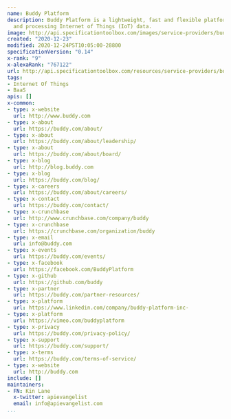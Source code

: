 ```yaml
---
name: Buddy Platform
description: Buddy Platform is a lightweight, fast and flexible platform for collecting
  and processing Internet of Things (IoT) data.
image: http://api.specificationtoolbox.com/images/service-providers/buddy-platform.jpg
created: "2020-12-23"
modified: 2020-12-24PST10:05:00-28800
specificationVersion: "0.14"
x-rank: "9"
x-alexaRank: "767122"
url: http://api.specificationtoolbox.com/resources/service-providers/buddy-platform/
tags:
- Internet Of Things
- BaaS
apis: []
x-common:
- type: x-website
  url: http://www.buddy.com
- type: x-about
  url: https://buddy.com/about/
- type: x-about
  url: https://buddy.com/about/leadership/
- type: x-about
  url: https://buddy.com/about/board/
- type: x-blog
  url: http://blog.buddy.com
- type: x-blog
  url: https://buddy.com/blog/
- type: x-careers
  url: https://buddy.com/about/careers/
- type: x-contact
  url: https://buddy.com/contact/
- type: x-crunchbase
  url: http://www.crunchbase.com/company/buddy
- type: x-crunchbase
  url: https://crunchbase.com/organization/buddy
- type: x-email
  url: info@buddy.com
- type: x-events
  url: https://buddy.com/events/
- type: x-facebook
  url: https://facebook.com/BuddyPlatform
- type: x-github
  url: https://github.com/buddy
- type: x-partner
  url: https://buddy.com/partner-resources/
- type: x-platform
  url: https://www.linkedin.com/company/buddy-platform-inc-
- type: x-platform
  url: https://vimeo.com/buddyplatform
- type: x-privacy
  url: https://buddy.com/privacy-policy/
- type: x-support
  url: https://buddy.com/support/
- type: x-terms
  url: https://buddy.com/terms-of-service/
- type: x-website
  url: http://buddy.com
include: []
maintainers:
- FN: Kin Lane
  x-twitter: apievangelist
  email: info@apievangelist.com
...
```


